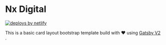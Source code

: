 # Nx Digital
[![deploys by netlify](https://img.shields.io/badge/deploys%20by-netlify-00c7b7.svg)](https://www.netlify.com)

This is a basic card layout bootstrap template build with ❤️ using [Gatsby V2](https://www.gatsbyjs.org/) .  
